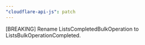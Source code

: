 ```yaml
---
"cloudflare-api-js": patch
---
```


[BREAKING] Rename ListsCompletedBulkOperation to ListsBulkOperationCompleted.